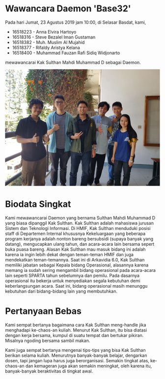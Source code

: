 # Wawancara Daemon 'Base32'
Pada hari Jumat, 23 Agustus 2019 jam 10:00, di Selasar Basdat, kami,
- 16518223 - Anna Elvira Hartoyo
- 16518316 - Steve Bezalel Iman Gustaman
- 16518382 - Muh. Muslim Al Mujahid
- 16518377 - Rifaldy Aristya Kelana
- 16518400 - Muhammad Fauzan Rafi Sidiq Widjonarto

mewawancarai Kak Sulthan Mahdi Muhammad D sebagai Daemon.

![Foto Wawancara](585708.jpg)

# Biodata Singkat
Kami mewawancarai Daemon yang bernama Sulthan Mahdi Muhammad D yang biasa dipanggil Kak Sulthan. Kak Sulthan adalah mahasiswa jurusan Sistem dan Teknologi Informasi. Di HMIF, Kak Sulthan menduduki posisi staff di Departemen Internal khususnya Kekeluargaan yang beberapa program kerjanya adalah nonton bareng bersubsidi (supaya banyak yang datang), mengucapkan ulang tahun, dan acara-acara lain bersama sepert buka puasa bareng. Alasan Kak Sulthan mau masuk bidang ini adalah karena ia ingin lebih dekat dengan teman-teman HMIF dan juga mendekatkan teman-temannya. Saat ini di Arkavidia 6.0, Kak Sulthan memiliki jabatan sebagai Kepala bidang Operasional, alasannya karena memang ia sudah sering mengambil bidang operasional pada acara-acara lain seperti SPARTA tahun sebelumnya dan pemilu. Pada dasarnya operasional itu bekerja untuk menyediakan segala kebutuhan demi keberlangsungan acara. Saat ini, bidang operasional masih menunggu kebutuhan dari bidang-bidang lain yang membutuhkan.

# Pertanyaan Bebas
Kami sempat bertanya bagaimana cara Kak Sulthan meng-handle jika menghadapi ke-chaos-an kuliah. Menurut Kak Sulthan, itu bisa diatasi dengan kerja bersama, kumpul di suatu tempat dan bertukar pikiran. Misalnya ngoding bersama sambil makan.

Kami juga sempat bertanya mengenai tips-tips yang bisa Kak Sulthan berikan selama kuliah. Menurutnya banyak-banyak belajar, dengarkan dosen, tapi jangan lupa harus juga berorganisasi. Semakin tingkat atas, ke-chaos-an dan kemageran juga akan semakin meningkat, oleh karena itu, banyak-banyak beraktivitas di tingkat awal.
